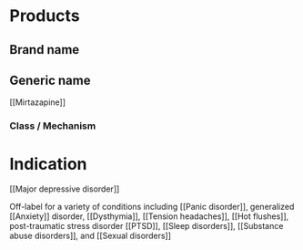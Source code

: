 # Products

## Brand name


## Generic name
[[Mirtazapine]]

### Class / Mechanism


# Indication
[[Major depressive disorder]]

Off-label for a variety of conditions including [[Panic disorder]], generalized [[Anxiety]] disorder, [[Dysthymia]], [[Tension headaches]], [[Hot flushes]], post-traumatic stress disorder [[PTSD]], [[Sleep disorders]], [[Substance abuse disorders]], and [[Sexual disorders]]



